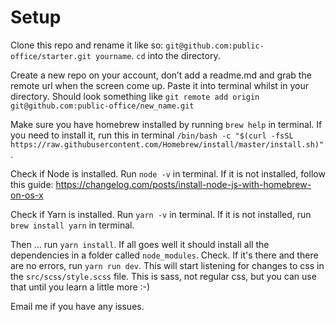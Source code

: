 # Setup

Clone this repo and rename it like so: `git@github.com:public-office/starter.git yourname`. `cd` into the directory.

Create a new repo on your account, don’t add a readme.md and grab the remote url when the screen come up. Paste it into terminal whilst in your directory. Should look something like `git remote add origin git@github.com:public-office/new_name.git`

Make sure you have homebrew installed by running `brew help` in terminal. If you need to install it, run this in terminal `/bin/bash -c "$(curl -fsSL https://raw.githubusercontent.com/Homebrew/install/master/install.sh)"`.

Check if Node is installed. Run `node -v` in terminal. If it is not installed, follow this guide: https://changelog.com/posts/install-node-js-with-homebrew-on-os-x

Check if Yarn is installed. Run `yarn -v` in terminal. If it is not installed, run `brew install yarn` in terminal.

Then ... run `yarn install`. If all goes well it should install all the dependencies in a folder called `node_modules`. Check. If it's there and there are no errors, run `yarn run dev`. This will start listening for changes to css in the `src/scss/style.scss` file. This is sass, not regular css, but you can use that until you learn a little more :-)

Email me if you have any issues.

